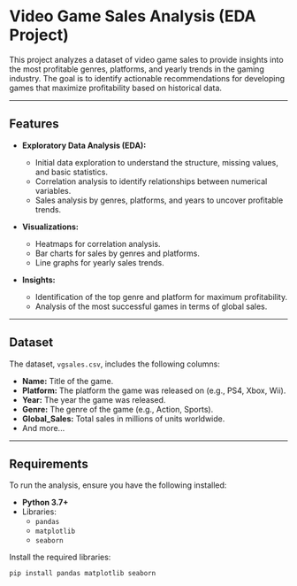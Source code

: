 # Video Game Sales Analysis (EDA Project)

This project analyzes a dataset of video game sales to provide insights into the most profitable genres, platforms, and yearly trends in the gaming industry. The goal is to identify actionable recommendations for developing games that maximize profitability based on historical data.

---

## Features
- **Exploratory Data Analysis (EDA):**
  - Initial data exploration to understand the structure, missing values, and basic statistics.
  - Correlation analysis to identify relationships between numerical variables.
  - Sales analysis by genres, platforms, and years to uncover profitable trends.

- **Visualizations:**
  - Heatmaps for correlation analysis.
  - Bar charts for sales by genres and platforms.
  - Line graphs for yearly sales trends.

- **Insights:**
  - Identification of the top genre and platform for maximum profitability.
  - Analysis of the most successful games in terms of global sales.

---

## Dataset
The dataset, `vgsales.csv`, includes the following columns:
- **Name:** Title of the game.
- **Platform:** The platform the game was released on (e.g., PS4, Xbox, Wii).
- **Year:** The year the game was released.
- **Genre:** The genre of the game (e.g., Action, Sports).
- **Global_Sales:** Total sales in millions of units worldwide.
- And more...

---

## Requirements
To run the analysis, ensure you have the following installed:
- **Python 3.7+**
- Libraries:
  - `pandas`
  - `matplotlib`
  - `seaborn`

Install the required libraries:
```bash
pip install pandas matplotlib seaborn
